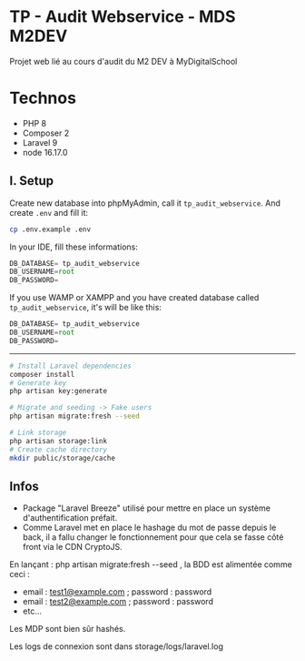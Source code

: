 # **TP - Audit Webservice - MDS M2DEV**
Projet web lié au cours d'audit du M2 DEV à MyDigitalSchool

# **Technos**
- PHP 8
- Composer 2
- Laravel 9
- node 16.17.0

## **I. Setup**

Create new database into phpMyAdmin, call it `tp_audit_webservice`. And create `.env` and fill it:

``` bash
cp .env.example .env
```

In your IDE, fill these informations:

```js
DB_DATABASE= tp_audit_webservice
DB_USERNAME=root
DB_PASSWORD=  
```

If you use WAMP or XAMPP and you have created database called `tp_audit_webservice`, it's will be like this:

```js
DB_DATABASE= tp_audit_webservice
DB_USERNAME=root
DB_PASSWORD=  
```

---

```bash
# Install Laravel dependencies
composer install
# Generate key
php artisan key:generate

# Migrate and seeding -> Fake users
php artisan migrate:fresh --seed

# Link storage
php artisan storage:link
# Create cache directory
mkdir public/storage/cache
```

## **Infos**
- Package "Laravel Breeze" utilisé pour mettre en place un système d'authentification préfait.
- Comme Laravel met en place le hashage du mot de passe depuis le back, il a fallu changer le fonctionnement pour que cela se fasse côté front via le CDN CryptoJS.

En lançant : php artisan migrate:fresh --seed , la BDD est alimentée comme ceci :
- email : test1@example.com ; password : password
- email : test2@example.com ; password : password
- etc...

Les MDP sont bien sûr hashés.

Les logs de connexion sont dans storage/logs/laravel.log